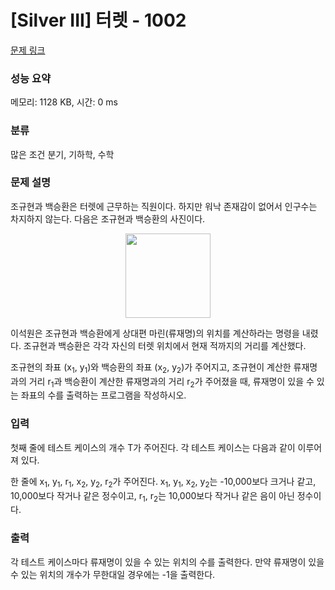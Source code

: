 # [Silver III] 터렛 - 1002 

[문제 링크](https://www.acmicpc.net/problem/1002) 

### 성능 요약

메모리: 1128 KB, 시간: 0 ms

### 분류

많은 조건 분기, 기하학, 수학

### 문제 설명

<p>조규현과 백승환은 터렛에 근무하는 직원이다. 하지만 워낙 존재감이 없어서 인구수는 차지하지 않는다. 다음은 조규현과 백승환의 사진이다.</p>

<p style="text-align: center;"><img alt="" src="https://www.acmicpc.net/upload/201003/dfcmhrjj_142c3w76qg8_b.jpg" style="height: 135px; width: 136px;"></p>

<p>이석원은 조규현과 백승환에게 상대편 마린(류재명)의 위치를 계산하라는 명령을 내렸다. 조규현과 백승환은 각각 자신의 터렛 위치에서 현재 적까지의 거리를 계산했다.</p>

<p>조규현의 좌표 (x<sub>1</sub>, y<sub>1</sub>)와 백승환의 좌표 (x<sub>2</sub>, y<sub>2</sub>)가 주어지고, 조규현이 계산한 류재명과의 거리 r<sub>1</sub>과 백승환이 계산한 류재명과의 거리 r<sub>2</sub>가 주어졌을 때, 류재명이 있을 수 있는 좌표의 수를 출력하는 프로그램을 작성하시오.</p>

### 입력 

 <p>첫째 줄에 테스트 케이스의 개수 T가 주어진다. 각 테스트 케이스는 다음과 같이 이루어져 있다.</p>

<p>한 줄에 x<sub>1</sub>, y<sub>1</sub>, r<sub>1</sub>, x<sub>2</sub>, y<sub>2</sub>, r<sub>2</sub>가 주어진다. x<sub>1</sub>, y<sub>1</sub>, x<sub>2</sub>, y<sub>2</sub>는 -10,000보다 크거나 같고, 10,000보다 작거나 같은 정수이고, r<sub>1</sub>, r<sub>2</sub>는 10,000보다 작거나 같은 음이 아닌 정수이다.</p>

### 출력 

 <p>각 테스트 케이스마다 류재명이 있을 수 있는 위치의 수를 출력한다. 만약 류재명이 있을 수 있는 위치의 개수가 무한대일 경우에는 -1을 출력한다.</p>

